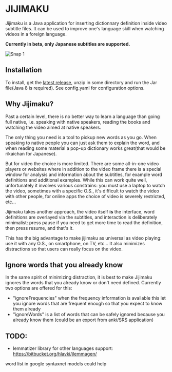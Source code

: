 # JIJIMAKU

Jijimaku is a Java application for inserting dictionnary definition inside video subtitle files. It can be used to improve one's language skill when watching videos in a foreign language.

**Currently in beta, only Japanese subtitles are supported.**

![Snap 1](https://juliango202.github.io/img/jijimaku/snap1.jpg)

## Installation
To install, get the [latest release](https://github.com/juliango202/jijimaku/releases), unzip in some directory and run the Jar file(Java 8 is required). See config.yaml for configuration options.

## Why Jijimaku?
Past a certain level, there is no better way to learn a language than going full native, i.e. speaking with native speakers, 
reading the books and watching the video aimed at native speakers.

The only thing you need is a tool to pickup new words as you go. When speaking to native people you can just ask them to explain the word,
and when reading some material a pop-up dictionary works great(that would be rikaichan for Japanese).

But for video the choice is more limited. 
There are some all-in-one video players or websites where in addition to the video frame there is
a special window for analysis and information about the subtitles, for example word definitions and additional examples.
While this can work quite well, unfortunately it involves various constrains: you must use a laptop to watch the video, 
sometimes with a specific O.S., it's difficult to watch the video with other people, for online apps the choice of video is severely restricted, etc...

Jijimaku takes another approach, the video itself **is** the interface, word definitions are overlayed via the subtitles, and interaction is deliberately minimalist: press pause if you need to get more time to read the definition, then press resume, and that's it. 

This has the big advantage to make jijimaku as universal as video playing: use it with any O.S., on smartphone, on TV, etc... It also minimizes distractions so that users can really focus on the video.

## Ignore words that you already know
In the same spirit of minimizing distraction, it is best to make Jijimaku ignores the words that you already know or don't need defined.
Currently two options are offered for this:
- "ignoreFrequencies" when the frequency information is available this let you ignore words that are frequent enough so that you expect to know them already
- "ignoreWords" is a list of words that can be safely ignored because you already know them (could be an export from anki/SRS application)

## TODO:
- lemmatizer library for other languages support: https://bitbucket.org/hlavki/jlemmagen/

word list in google syntaxnet models could help
